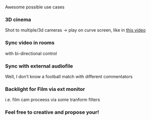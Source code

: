 Awesome possible use cases

### **3D cinema**   
  Shot to multiple/3d cameras -> play on curve screen, like in [this video](https://youtu.be/PLd-00W2HEg)

### Sync video in rooms   
with bi-directional control

### Sync with external audiofile
Well, I don’t know a football match with different commentators

### Backlight for Film via ext monitor
i.e. film cam proceess via some tranform filters


### Feel free to creative and propose your! 
 

   

  